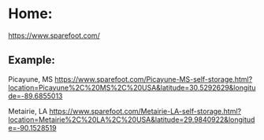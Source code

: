 # Home:
https://www.sparefoot.com/

## Example:
Picayune, MS
https://www.sparefoot.com/Picayune-MS-self-storage.html?location=Picayune%2C%20MS%2C%20USA&latitude=30.5292629&longitude=-89.6855013

Metairie, LA
https://www.sparefoot.com/Metairie-LA-self-storage.html?location=Metairie%2C%20LA%2C%20USA&latitude=29.9840922&longitude=-90.1528519
